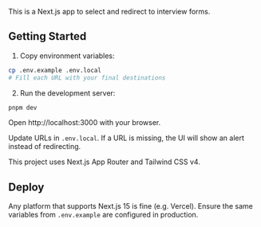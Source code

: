 This is a Next.js app to select and redirect to interview forms.

## Getting Started

1) Copy environment variables:

```bash
cp .env.example .env.local
# Fill each URL with your final destinations
```

2) Run the development server:

```bash
pnpm dev
```

Open http://localhost:3000 with your browser.

Update URLs in `.env.local`. If a URL is missing, the UI will show an alert instead of redirecting.

This project uses Next.js App Router and Tailwind CSS v4.

## Deploy

Any platform that supports Next.js 15 is fine (e.g. Vercel). Ensure the same variables from `.env.example` are configured in production.
